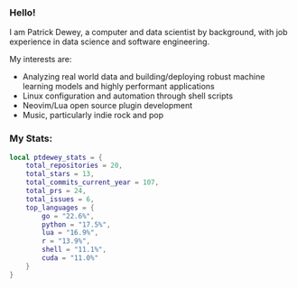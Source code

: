 ### Hello!

I am Patrick Dewey, a computer and data scientist by background, with job experience in data science and software engineering.  

My interests are:
- Analyzing real world data and building/deploying robust machine learning models and highly performant applications
- Linux configuration and automation through shell scripts
- Neovim/Lua open source plugin development
- Music, particularly indie rock and pop

### My Stats:
<!--STATS_START-->
```lua
local ptdewey_stats = {
    total_repositories = 20,
    total_stars = 13,
    total_commits_current_year = 107,
    total_prs = 24,
    total_issues = 6,
    top_languages = {
        go = "22.6%",
        python = "17.5%",
        lua = "16.9%",
        r = "13.9%",
        shell = "11.1%",
        cuda = "11.0%"
    }
}
```
<!--STATS_END-->
